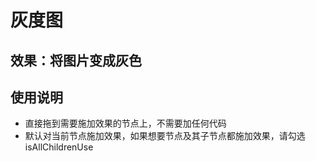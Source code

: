 # 灰度图
## 效果：将图片变成灰色
## 使用说明
- 直接拖到需要施加效果的节点上，不需要加任何代码
- 默认对当前节点施加效果，如果想要节点及其子节点都施加效果，请勾选 isAllChildrenUse
